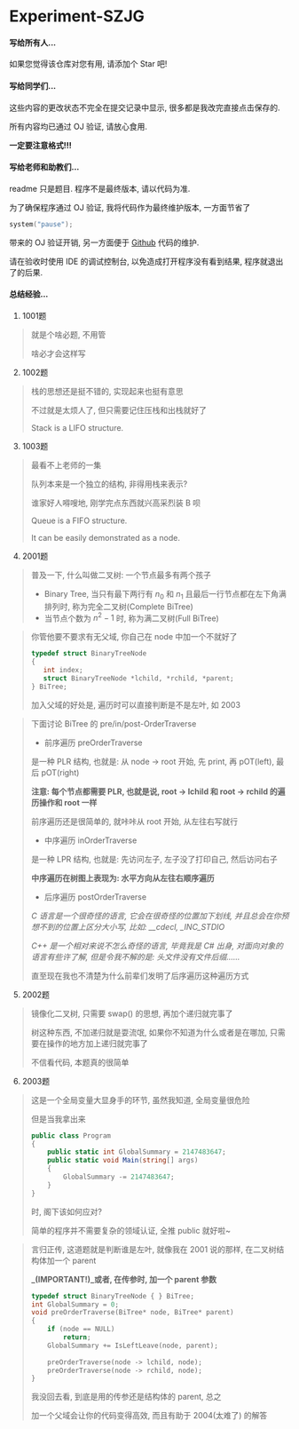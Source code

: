 # Experiment-SZJG

#### 写给所有人...

如果您觉得该仓库对您有用, 请添加个 Star 吧!

#### 写给同学们...

这些内容的更改状态不完全在提交记录中显示, 很多都是我改完直接点击保存的.

所有内容均已通过 OJ 验证, 请放心食用.

**一定要注意格式!!!**

#### 写给老师和助教们...

readme 只是题目. 程序不是最终版本, 请以代码为准.

为了确保程序通过 OJ 验证, 我将代码作为最终维护版本, 一方面节省了

```c
system("pause");
```

带来的 OJ 验证开销, 另一方面便于 [Github](https://github.com/NeptuneZhao/Experiment-SZJG) 代码的维护.

请在验收时使用 IDE 的调试控制台, 以免造成打开程序没有看到结果, 程序就退出了的后果.

#### 总结经验...

1. 1001题
> 就是个啥必题, 不用管
> 
> 啥必才会这样写

2. 1002题
> 栈的思想还是挺不错的, 实现起来也挺有意思
> 
> 不过就是太烦人了, 但只需要记住压栈和出栈就好了
> 
> Stack is a LIFO structure.

3. 1003题
> 最看不上老师的一集
> 
> 队列本来是一个独立的结构, 非得用栈来表示?
> 
> 谁家好人嘚嗖地, 刚学完点东西就兴高采烈装 B 呗
> 
> Queue is a FIFO structure.
> 
> It can be easily demonstrated as a node.

4. 2001题
> 普及一下, 什么叫做二叉树: 一个节点最多有两个孩子
> 
> - Binary Tree, 当只有最下两行有 $n_0$ 和 $n_1$ 且最后一行节点都在左下角满排列时, 称为完全二叉树(Complete BiTree)
> - 当节点个数为 $n^2 - 1$ 时, 称为满二叉树(Full BiTree)

> 你管他要不要求有无父域, 你自己在 node 中加一个不就好了
> 
> ```c
> typedef struct BinaryTreeNode
> {
>    int index;
>    struct BinaryTreeNode *lchild, *rchild, *parent;
> } BiTree;
> ```
> 
> 加入父域的好处是, 遍历时可以直接判断是不是左叶, 如 2003

> 下面讨论 BiTree 的 pre/in/post-OrderTraverse
> 
> - 前序遍历 preOrderTraverse
> 
> 是一种 PLR 结构, 也就是: 从 node -> root 开始, 先 print, 再 pOT(left), 最后 pOT(right)
> 
> **注意: 每个节点都需要 PLR, 也就是说, root -> lchild 和 root -> rchild 的遍历操作和 root 一样**
> 
> 前序遍历还是很简单的, 就咔咔从 root 开始, 从左往右写就行
> 
> - 中序遍历 inOrderTraverse
> 
> 是一种 LPR 结构, 也就是: 先访问左子, 左子没了打印自己, 然后访问右子
> 
> **中序遍历在树图上表现为: 水平方向从左往右顺序遍历**
> 
> - 后序遍历 postOrderTraverse
> 
> *C 语言是一个很奇怪的语言, 它会在很奇怪的位置加下划线, 并且总会在你预想不到的位置上区分大小写, 比如: __cdecl, _INC_STDIO*
> 
> *C++ 是一个相对来说不怎么奇怪的语言, 毕竟我是 C# 出身, 对面向对象的语言有些许了解, 但是令我不解的是: 头文件没有文件后缀......*
> 
> 直至现在我也不清楚为什么前辈们发明了后序遍历这种遍历方式

5. 2002题
> 镜像化二叉树, 只需要 swap() 的思想, 再加个递归就完事了
> 
> 树这种东西, 不加递归就是耍流氓, 如果你不知道为什么或者是在哪加, 只需要在操作的地方加上递归就完事了
> 
> 不信看代码, 本题真的很简单

6. 2003题
> 这是一个全局变量大显身手的环节, 虽然我知道, 全局变量很危险
> 
> 但是当我拿出来
> 
> ```csharp
> public class Program
> {
>     public static int GlobalSummary = 2147483647;
>     public static void Main(string[] args)
>     {
>         GlobalSummary -= 2147483647;
>     }
> }
> ```
> 时, 阁下该如何应对?
> 
> 简单的程序并不需要复杂的领域认证, 全推 public 就好啦~

> 言归正传, 这道题就是判断谁是左叶, 就像我在 2001 说的那样, 在二叉树结构体加一个 parent
> 
> **_(IMPORTANT!)_或者, 在传参时, 加一个 parent 参数**
> 
> ```c
> typedef struct BinaryTreeNode { } BiTree;
> int GlobalSummary = 0;
> void preOrderTraverse(BiTree* node, BiTree* parent)
> {
>     if (node == NULL)
>         return;
>     GlobalSummary += IsLeftLeave(node, parent);
>     
>     preOrderTraverse(node -> lchild, node);
>     preOrderTraverse(node -> rchild, node);
> }
> ```
> 
> 我没回去看, 到底是用的传参还是结构体的 parent, 总之
> 
> 加一个父域会让你的代码变得高效, 而且有助于 2004(太难了) 的解答